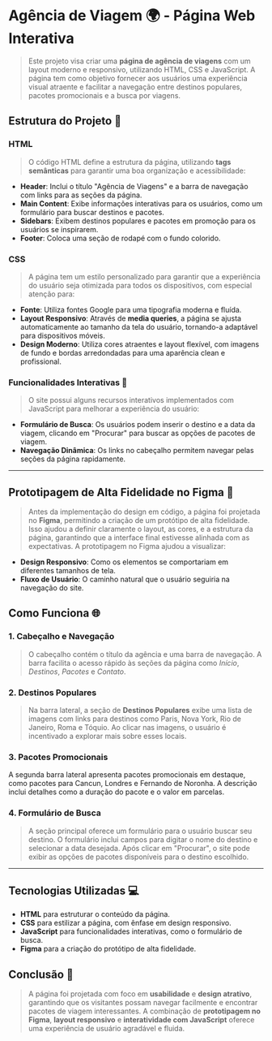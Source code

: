 # Agência de Viagem 🌍 - Página Web Interativa

> Este projeto visa criar uma **página de agência de viagens** com um layout moderno e responsivo, utilizando HTML, CSS e JavaScript. A página tem como objetivo fornecer aos usuários uma experiência visual atraente e facilitar a navegação entre destinos populares, pacotes promocionais e a busca por viagens.

## Estrutura do Projeto 📁

### HTML
> O código HTML define a estrutura da página, utilizando **tags semânticas** para garantir uma boa organização e acessibilidade:

- **Header**: Inclui o título "Agência de Viagens" e a barra de navegação com links para as seções da página.
- **Main Content**: Exibe informações interativas para os usuários, como um formulário para buscar destinos e pacotes.
- **Sidebars**: Exibem destinos populares e pacotes em promoção para os usuários se inspirarem.
- **Footer**: Coloca uma seção de rodapé com o fundo colorido.

### CSS
> A página tem um estilo personalizado para garantir que a experiência do usuário seja otimizada para todos os dispositivos, com especial atenção para:

- **Fonte**: Utiliza fontes Google para uma tipografia moderna e fluída.
- **Layout Responsivo**: Através de **media queries**, a página se ajusta automaticamente ao tamanho da tela do usuário, tornando-a adaptável para dispositivos móveis.
- **Design Moderno**: Utiliza cores atraentes e layout flexível, com imagens de fundo e bordas arredondadas para uma aparência clean e profissional.

### Funcionalidades Interativas 🔧
> O site possui alguns recursos interativos implementados com JavaScript para melhorar a experiência do usuário:

- **Formulário de Busca**: Os usuários podem inserir o destino e a data da viagem, clicando em "Procurar" para buscar as opções de pacotes de viagem.
- **Navegação Dinâmica**: Os links no cabeçalho permitem navegar pelas seções da página rapidamente.

---

## Prototipagem de Alta Fidelidade no Figma 🎨
> Antes da implementação do design em código, a página foi projetada no **Figma**, permitindo a criação de um protótipo de alta fidelidade. Isso ajudou a definir claramente o layout, as cores, e a estrutura da página, garantindo que a interface final estivesse alinhada com as expectativas. A prototipagem no Figma ajudou a visualizar:

- **Design Responsivo**: Como os elementos se comportariam em diferentes tamanhos de tela.
- **Fluxo de Usuário**: O caminho natural que o usuário seguiria na navegação do site.

## Como Funciona 🌐

### 1. **Cabeçalho e Navegação**
> O cabeçalho contém o título da agência e uma barra de navegação. A barra facilita o acesso rápido às seções da página como *Início*, *Destinos*, *Pacotes* e *Contato*.

### 2. **Destinos Populares**
> Na barra lateral, a seção de **Destinos Populares** exibe uma lista de imagens com links para destinos como Paris, Nova York, Rio de Janeiro, Roma e Tóquio. Ao clicar nas imagens, o usuário é incentivado a explorar mais sobre esses locais.

### 3. **Pacotes Promocionais**
A segunda barra lateral apresenta pacotes promocionais em destaque, como pacotes para Cancun, Londres e Fernando de Noronha. A descrição inclui detalhes como a duração do pacote e o valor em parcelas.

### 4. **Formulário de Busca**
> A seção principal oferece um formulário para o usuário buscar seu destino. O formulário inclui campos para digitar o nome do destino e selecionar a data desejada. Após clicar em "Procurar", o site pode exibir as opções de pacotes disponíveis para o destino escolhido.

---

## Tecnologias Utilizadas 💻

- **HTML** para estruturar o conteúdo da página.
- **CSS** para estilizar a página, com ênfase em design responsivo.
- **JavaScript** para funcionalidades interativas, como o formulário de busca.
- **Figma** para a criação do protótipo de alta fidelidade.
  
## Conclusão 🎉

> A página foi projetada com foco em **usabilidade** e **design atrativo**, garantindo que os visitantes possam navegar facilmente e encontrar pacotes de viagem interessantes. A combinação de **prototipagem no Figma**, **layout responsivo** e **interatividade com JavaScript** oferece uma experiência de usuário agradável e fluida.
